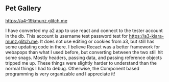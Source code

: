 ## Pet Gallery

https://a4-19kmunz.glitch.me

I have converted my a2 app to use react and connect to the tester account in the db. This account is username test password test for https://a3-kiara-munz.glitch.me. It does not use editing or cookies from a3, but still has some updating code in there.
I believe Recact was a better framework for webapops than what I used before, but converting between the two still hit some snags. Mostly headers, passing data, and passing reference objects tripped me up. These things were slightly harder to understand than the normal things I had to debug. Otherwise, the Component based programming is very organizable and I appreciate it!
